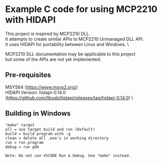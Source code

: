 # Example C code for using MCP2210 with HIDAPI #

This project is inspired by MCP2210 DLL. \
It attempts to create similar APIs to MCP2210 Unmanaged DLL API. \
It uses HIDAPI for portability between Linux and Windows. \

MCP2210 DLL documentation may be applicable to this project \
but some of the APIs are not yet implemented. 

## Pre-requisites ##
MSYS64 (https://www.msys2.org/) \
HIDAPI Version: hidapi-0.14.0 (https://github.com/libusb/hidapi/releases/tag/hidapi-0.14.0) \

## Building in Windows ##
    "make" target
    all = use target build and run (Default)
    build = build program with -g
    clean = delete all .exe's in working directory
    run = run program
    debug = run gdb

    Note: Do not use VSCODE Run & Debug. Use "make" instead.